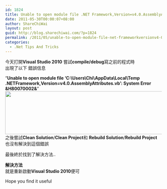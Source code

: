 ```yaml
---
id: 1824
title: Unable to open module file .NET Framework,Version=v4.0.AssemblyAttributes.vb
date: 2011-05-30T00:00:07+08:00
author: ShareChiWai
layout: post
guid: http://blog.sharechiwai.com/?p=1824
permalink: /2011/05/unable-to-open-module-file-net-frameworkversionv4-0-assemblyattributes-vb/
categories:
  - .Net Tips And Tricks
---
```

今天打開**Visual Studio 2010** 嘗試**compile/debug**寫之前的程式時  
出現了以下 錯誤信息

“**Unable to open module file ‘C:\Users\Chi\AppData\Local\Temp**  
**\.NETFramework,Version=v4.0.AssemblyAttributes.vb’: System Error &H80070002&**”  
<a href="https://i1.wp.com/api.photoshop.com/v1.0/accounts/aa9037104a014abbb11ad4bd58324b91/assets/e56619fbd36f47a3a8e389b95946814a/renditions/fullsize.jpg" target="_blank"><img title="Unable to open module file  NET Framework,Version=v4.0.AssemblyAttributes.vb" src="https://i1.wp.com/api.photoshop.com/v1.0/accounts/aa9037104a014abbb11ad4bd58324b91/assets/e56619fbd36f47a3a8e389b95946814a/renditions/fullsize.jpg?resize=625%2C138" alt="" width="625" height="138" data-recalc-dims="1" /></a>  
之後嘗試**Clean Solution**/**Clean Project**和 **Rebuild Solution**/**Rebuild Project**  
也沒有解決到這個錯誤

最後終於找到了解決方法..

**解決方法**  
就是重新啟動**Visual Studio 2010**便可

Hope you find it useful

&nbsp;